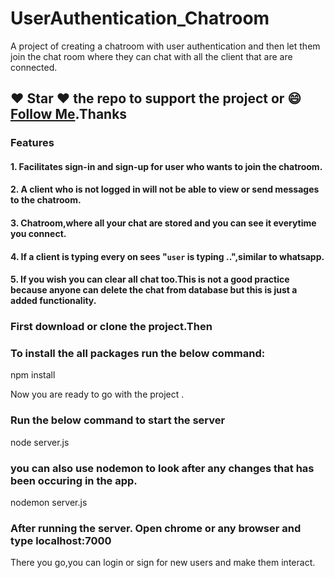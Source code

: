 # UserAuthentication_Chatroom
A project of creating a chatroom with user authentication and then let them join the chat room where they can chat with all the client that are are connected.


##### 
## :heart: Star :heart: the repo to support the project or :smile:[Follow Me](https://github.com/kanchan0).Thanks


### Features
#### 1. Facilitates sign-in and sign-up for user who wants to join the chatroom.
#### 2. A client who is not logged in will not be able to view or send messages to the chatroom.
#### 3. Chatroom,where all your chat are stored and you can see it everytime you connect.
#### 4. If a client is typing every on sees "`user` is typing ..",similar to whatsapp.
#### 5. If you wish you can clear all chat too.This is not a good practice because anyone can delete the chat from database but this is just a added functionality.

### First download or clone the project.Then 
### To install the all packages run the below command: 

npm install 

Now you are ready to go with the project . 

### Run the below command to start the server 

node server.js 

### you can also use nodemon to look after any changes that has been occuring in the app.

nodemon server.js 

### After running the server. Open chrome or any browser and type localhost:7000
There you go,you can login or sign for new users and make them interact.
